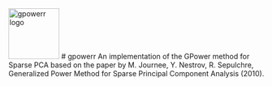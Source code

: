 <img src="https://github.com/plofknaapje/gpowerr/blob/main/logo.png" alt="gpowerr logo" style="height: 100px; width:100px;"/>
# gpowerr
An implementation of the GPower method for Sparse PCA based on the paper by M. Journee, Y. Nestrov, R. Sepulchre, Generalized Power Method for Sparse Principal  Component Analysis (2010).
